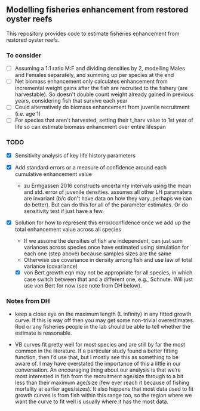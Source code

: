 ## Modelling fisheries enhancement from restored oyster reefs

This repository provides code to estimate fisheries enhancement from restored oyster reefs.

### To consider

- [ ] Assuming a 1:1 ratio M:F and dividing densities by 2, modelling Males and Females separately, and summing up per species at the end
- [ ] Net biomass enhancement only calculates enhancement from incremental weight gains after the fish are recruited to the fishery (are harvestable). So doesn't double count weight already gained in previous years, considering fish that survive each year
- [ ] Could alternatively do biomass enhancement from juvenile recruitment (i.e. age 1)
- [ ] For species that aren't harvested, setting their t_harv value to 1st year of life so can estimate biomass enhancment over entire lifespan

### TODO

- [X] Sensitivity analysis of key life history parameters

-   [X] Add standard errors or a measure of confidence around each cumulative enhancement value
  - zu Ermgassen 2016 constructs uncertainty intervals using the mean and std. error of juvenile densities. assumes all other LH paramaters are invariant (b/c don't have data on how they vary..perhaps we can do better). But can do this for all of the parameter estimates. Or do sensitivity test if just have a few.

-   [X] Solution for how to represent this error/confidence once we add up the total enhancement value across all species
  - If we assume the densities of fish are independent, can just sum variances across species once have estimated using simulation for each one (step above) because samples sizes are the same
  - Otherwise use covariance in density among fish and use law of total variance (covariance)
  
  - [x] von Bert growth eqn may not be appropriate for all species, in which case switch between that and a different one, e.g., Schnute. Will just use von Bert for now (see note from DH below).

### Notes from DH

-   keep a close eye on the maximum length (L infinity) in any fitted growth curve. If this is way off then you may get some non-trivial overestimates. Rod or any fisheries people in the lab should be able to tell whether the estimate is reasonable.

- VB curves fit pretty well for most species and are still by far the most common in the literature. If a particular study found a better fitting function, then I’d use that, but I mostly see this as something to be aware of. I may have overstated the importance of this a little in our conversation. An encouraging thing about our analysis is that we’re most interested in fish from the recruitment age/size through to a bit less than their maximum age/size (few ever reach it because of fishing mortality at earlier ages/sizes). It also happens that most data used to fit growth curves is from fish within this range too, so the region where we want the curve to fit well is usually where it has the most data.
